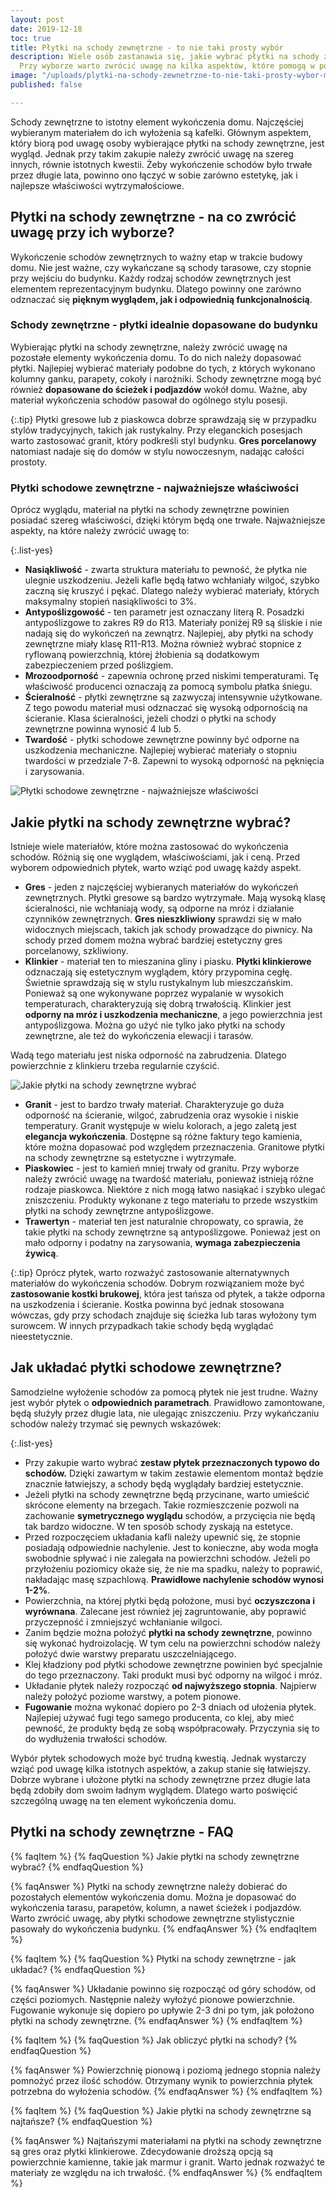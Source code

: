 ```yaml
---
layout: post
date: 2019-12-18
toc: true
title: Płytki na schody zewnętrzne - to nie taki prosty wybór
description: Wiele osób zastanawia się, jakie wybrać płytki na schody zewnętrzne.
  Przy wyborze warto zwrócić uwagę na kilka aspektów, które pomogą w podjęciu decyzji.
image: "/uploads/plytki-na-schody-zewnetrzne-to-nie-taki-prosty-wybor-min.jpg"
published: false

---
```

Schody zewnętrzne to istotny element wykończenia domu. Najczęściej wybieranym materiałem do ich wyłożenia są kafelki. Głównym aspektem, który biorą pod uwagę osoby wybierające płytki na schody zewnętrzne, jest wygląd. Jednak przy takim zakupie należy zwrócić uwagę na szereg innych, równie istotnych kwestii. Żeby wykończenie schodów było trwałe przez długie lata, powinno ono łączyć w sobie zarówno estetykę, jak i najlepsze właściwości wytrzymałościowe.

## Płytki na schody zewnętrzne - na co zwrócić uwagę przy ich wyborze?

Wykończenie schodów zewnętrznych to ważny etap w trakcie budowy domu. Nie jest ważne, czy wykańczane są schody tarasowe, czy stopnie przy wejściu do budynku. Każdy rodzaj schodów zewnętrznych jest elementem reprezentacyjnym budynku. Dlatego powinny one zarówno odznaczać się **pięknym wyglądem, jak i odpowiednią funkcjonalnością**.

### Schody zewnętrzne - płytki idealnie dopasowane do budynku

Wybierając płytki na schody zewnętrzne, należy zwrócić uwagę na pozostałe elementy wykończenia domu. To do nich należy dopasować płytki. Najlepiej wybierać materiały podobne do tych, z których wykonano kolumny ganku, parapety, cokoły i narożniki. Schody zewnętrzne mogą być również **dopasowane do ścieżek i podjazdów** wokół domu. Ważne, aby materiał wykończenia schodów pasował do ogólnego stylu posesji.

{:.tip}
Płytki gresowe lub z piaskowca dobrze sprawdzają się w przypadku stylów tradycyjnych, takich jak rustykalny. Przy eleganckich posesjach warto zastosować granit, który podkreśli styl budynku. **Gres porcelanowy** natomiast nadaje się do domów w stylu nowoczesnym, nadając całości prostoty.

### Płytki schodowe zewnętrzne - najważniejsze właściwości

Oprócz wyglądu, materiał na płytki na schody zewnętrzne powinien posiadać szereg właściwości, dzięki którym będą one trwałe. Najważniejsze aspekty, na które należy zwrócić uwagę to:

{:.list-yes}
* **Nasiąkliwość** - zwarta struktura materiału to pewność, że płytka nie ulegnie uszkodzeniu. Jeżeli kafle będą łatwo wchłaniały wilgoć, szybko zaczną się kruszyć i pękać. Dlatego należy wybierać materiały, których maksymalny stopień nasiąkliwości to 3%.
* **Antypoślizgowość** - ten parametr jest oznaczany literą R. Posadzki antypoślizgowe to zakres R9 do R13. Materiały poniżej R9 są śliskie i nie nadają się do wykończeń na zewnątrz. Najlepiej, aby płytki na schody zewnętrzne miały klasę R11-R13. Można również wybrać stopnice z ryflowaną powierzchnią, której żłobienia są dodatkowym zabezpieczeniem przed poślizgiem.
* **Mrozoodporność** - zapewnia ochronę przed niskimi temperaturami. Tę właściwość producenci oznaczają za pomocą symbolu płatka śniegu.
* **Ścieralność** - płytki zewnętrzne są zazwyczaj intensywnie użytkowane. Z tego powodu materiał musi odznaczać się wysoką odpornością na ścieranie. Klasa ścieralności, jeżeli chodzi o płytki na schody zewnętrzne powinna wynosić 4 lub 5.
* **Twardość** - płytki schodowe zewnętrzne powinny być odporne na uszkodzenia mechaniczne. Najlepiej wybierać materiały o stopniu twardości w przedziale 7-8. Zapewni to wysoką odporność na pęknięcia i zarysowania.

![Płytki schodowe zewnętrzne - najważniejsze właściwości](/uploads/plytki-schodowe-zewnetrzne-najwazniejsze-wlasciwosci.jpg "Płytki schodowe zewnętrzne - najważniejsze właściwości")

## Jakie płytki na schody zewnętrzne wybrać?

Istnieje wiele materiałów, które można zastosować do wykończenia schodów. Różnią się one wyglądem, właściwościami, jak i ceną. Przed wyborem odpowiednich płytek, warto wziąć pod uwagę każdy aspekt.

* **Gres** - jeden z najczęściej wybieranych materiałów do wykończeń zewnętrznych. Płytki gresowe są bardzo wytrzymałe. Mają wysoką klasę ścieralności, nie wchłaniają wody, są odporne na mróz i działanie czynników zewnętrznych. **Gres nieszkliwiony** sprawdzi się w mało widocznych miejscach, takich jak schody prowadzące do piwnicy. Na schody przed domem można wybrać bardziej estetyczny gres porcelanowy, szkliwiony.
* **Klinkier** - materiał ten to mieszanina gliny i piasku. **Płytki klinkierowe** odznaczają się estetycznym wyglądem, który przypomina cegłę. Świetnie sprawdzają się w stylu rustykalnym lub mieszczańskim. Ponieważ są one wykonywane poprzez wypalanie w wysokich temperaturach, charakteryzują się dobrą trwałością. Klinkier jest **odporny na mróz i uszkodzenia mechaniczne**, a jego powierzchnia jest antypoślizgowa. Można go użyć nie tylko jako płytki na schody zewnętrzne, ale też do wykończenia elewacji i tarasów.

Wadą tego materiału jest niska odporność na zabrudzenia. Dlatego powierzchnie z klinkieru trzeba regularnie czyścić.

![Jakie płytki na schody zewnętrzne wybrać](/uploads/jakie-plytki-na-schody-zewnetrzne-wybrac.jpg "Jakie płytki na schody zewnętrzne wybrać")

* **Granit** - jest to bardzo trwały materiał. Charakteryzuje go duża odporność na ścieranie, wilgoć, zabrudzenia oraz wysokie i niskie temperatury. Granit występuje w wielu kolorach, a jego zaletą jest **elegancja wykończenia**. Dostępne są różne faktury tego kamienia, które można dopasować pod względem przeznaczenia. Granitowe płytki na schody zewnętrzne są estetyczne i wytrzymałe.
* **Piaskowiec** - jest to kamień mniej trwały od granitu. Przy wyborze należy zwrócić uwagę na twardość materiału, ponieważ istnieją różne rodzaje piaskowca. Niektóre z nich mogą łatwo nasiąkać i szybko ulegać zniszczeniu. Produkty wykonane z tego materiału to przede wszystkim płytki na schody zewnętrzne antypoślizgowe.
* **Trawertyn** - materiał ten jest naturalnie chropowaty, co sprawia, że takie płytki na schody zewnętrzne są antypoślizgowe. Ponieważ jest on mało odporny i podatny na zarysowania, **wymaga zabezpieczenia żywicą**.

{:.tip}
Oprócz płytek, warto rozważyć zastosowanie alternatywnych materiałów do wykończenia schodów. Dobrym rozwiązaniem może być **zastosowanie kostki brukowej**, która jest tańsza od płytek, a także odporna na uszkodzenia i ścieranie. Kostka powinna być jednak stosowana wówczas, gdy przy schodach znajduje się ścieżka lub taras wyłożony tym surowcem. W innych przypadkach takie schody będą wyglądać nieestetycznie.

## Jak układać płytki schodowe zewnętrzne?

Samodzielne wyłożenie schodów za pomocą płytek nie jest trudne. Ważny jest wybór płytek o **odpowiednich parametrach**. Prawidłowo zamontowane, będą służyły przez długie lata, nie ulegając zniszczeniu. Przy wykańczaniu schodów należy trzymać się pewnych wskazówek:

{:.list-yes}
* Przy zakupie warto wybrać **zestaw płytek przeznaczonych typowo do schodów.** Dzięki zawartym w takim zestawie elementom montaż będzie znacznie łatwiejszy, a schody będą wyglądały bardziej estetycznie.
* Jeżeli płytki na schody zewnętrzne będą przycinane, warto umieścić skrócone elementy na brzegach. Takie rozmieszczenie pozwoli na zachowanie **symetrycznego wyglądu** schodów, a przycięcia nie będą tak bardzo widoczne. W ten sposób schody zyskają na estetyce.
* Przed rozpoczęciem układania kafli należy upewnić się, że stopnie posiadają odpowiednie nachylenie. Jest to konieczne, aby woda mogła swobodnie spływać i nie zalegała na powierzchni schodów. Jeżeli po przyłożeniu poziomicy okaże się, że nie ma spadku, należy to poprawić, nakładając masę szpachlową. **Prawidłowe nachylenie schodów wynosi 1-2%**.
* Powierzchnia, na której płytki będą położone, musi być **oczyszczona i wyrównana**. Zalecane jest również jej zagruntowanie, aby poprawić przyczepność i zmniejszyć wchłanianie wilgoci.
* Zanim będzie można położyć **płytki na schody zewnętrzne**, powinno się wykonać hydroizolację. W tym celu na powierzchni schodów należy położyć dwie warstwy preparatu uszczelniającego.
* Klej kładziony pod płytki schodowe zewnętrzne powinien być specjalnie do tego przeznaczony. Taki produkt musi być odporny na wilgoć i mróz.
* Układanie płytek należy rozpocząć **od najwyższego stopnia**. Najpierw należy położyć poziome warstwy, a potem pionowe.
* **Fugowanie** można wykonać dopiero po 2-3 dniach od ułożenia płytek. Najlepiej używać fugi tego samego producenta, co klej, aby mieć pewność, że produkty będą ze sobą współpracowały. Przyczynia się to do wydłużenia trwałości schodów.

Wybór płytek schodowych może być trudną kwestią. Jednak wystarczy wziąć pod uwagę kilka istotnych aspektów, a zakup stanie się łatwiejszy. Dobrze wybrane i ułożone płytki na schody zewnętrzne przez długie lata będą zdobiły dom swoim ładnym wyglądem. Dlatego warto poświęcić szczególną uwagę na ten element wykończenia domu.

## Płytki na schody zewnętrzne - FAQ

{% faqItem %}
{% faqQuestion %}
Jakie płytki na schody zewnętrzne wybrać?
{% endfaqQuestion %}

{% faqAnswer %}
Płytki na schody zewnętrzne należy dobierać do pozostałych elementów wykończenia domu. Można je dopasować do wykończenia tarasu, parapetów, kolumn, a nawet ścieżek i podjazdów. Warto zwrócić uwagę, aby płytki schodowe zewnętrzne stylistycznie pasowały do wykończenia budynku.
{% endfaqAnswer %}
{% endfaqItem %}

{% faqItem %}
{% faqQuestion %}
Płytki na schody zewnętrzne - jak układać?
{% endfaqQuestion %}

{% faqAnswer %}
Układanie powinno się rozpocząć od góry schodów, od części poziomych. Następnie należy wyłożyć pionowe powierzchnie. Fugowanie wykonuje się dopiero po upływie 2-3 dni po tym, jak położono płytki na schody zewnętrzne.
{% endfaqAnswer %}
{% endfaqItem %}

{% faqItem %}
{% faqQuestion %}
Jak obliczyć płytki na schody?
{% endfaqQuestion %}

{% faqAnswer %}
Powierzchnię pionową i poziomą jednego stopnia należy pomnożyć przez ilość schodów. Otrzymany wynik to powierzchnia płytek potrzebna do wyłożenia schodów.
{% endfaqAnswer %}
{% endfaqItem %}

{% faqItem %}
{% faqQuestion %}
Jakie płytki na schody zewnętrzne są najtańsze?
{% endfaqQuestion %}

{% faqAnswer %}
Najtańszymi materiałami na płytki na schody zewnętrzne są gres oraz płytki klinkierowe. Zdecydowanie droższą opcją są powierzchnie kamienne, takie jak marmur i granit. Warto jednak rozważyć te materiały ze względu na ich trwałość.
{% endfaqAnswer %}
{% endfaqItem %}
